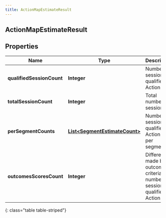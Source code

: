 ```yaml
---
title: ActionMapEstimateResult
---
```

## ActionMapEstimateResult


## Properties

| Name | Type | Description | Notes |
| ------------ | ------------- | ------------- | ------------- |
| **qualifiedSessionCount** | <!----><!---->**Integer**<!----> | Number of sessions qualified for Action map. |  [optional] |
| **totalSessionCount** | <!----><!---->**Integer**<!----> | Total number of sessions. |  [optional] |
| **perSegmentCounts** | <!----><!---->[**List&lt;SegmentEstimateCount&gt;**](SegmentEstimateCount.html)<!----> | Number of sessions qualified for Action map per segment. |  [optional] |
| **outcomesScoresCount** | <!----><!---->**Integer**<!----> | Difference made by outcome criteria to number of sessions qualified for Action map. |  [optional] |
{: class="table table-striped"}



